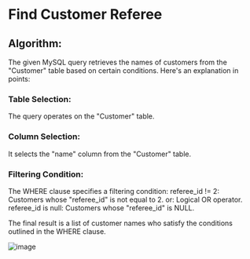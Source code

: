 # Find Customer Referee

## Algorithm:
The given MySQL query retrieves the names of customers from the "Customer" table based on certain conditions. Here's an explanation in points:

### Table Selection:
The query operates on the "Customer" table.

### Column Selection:
It selects the "name" column from the "Customer" table.

### Filtering Condition:
The WHERE clause specifies a filtering condition:
referee_id != 2: Customers whose "referee_id" is not equal to 2.
or: Logical OR operator.
referee_id is null: Customers whose "referee_id" is NULL.

The final result is a list of customer names who satisfy the conditions outlined in the WHERE clause.

![image](https://github.com/shwetasugure/LeetCode/assets/107701519/606766a4-1c2b-434e-a4f7-a76f153f818b)

